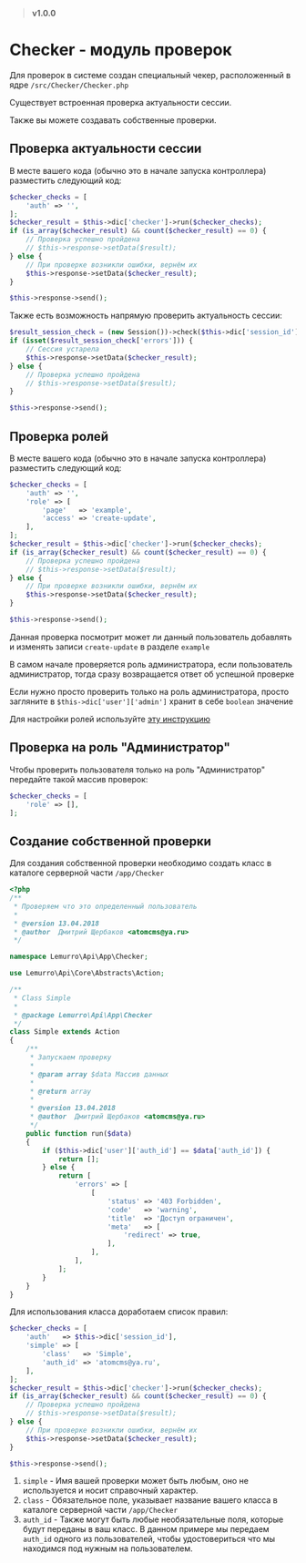 > **v1.0.0**

# Checker - модуль проверок
Для проверок в системе создан специальный чекер, расположенный в ядре `/src/Checker/Checker.php`

Существует встроенная проверка актуальности сессии.

Также вы можете создавать собственные проверки.

## Проверка актуальности сессии
В месте вашего кода (обычно это в начале запуска контроллера) разместить следующий код:
```php
$checker_checks = [
    'auth' => '',
];
$checker_result = $this->dic['checker']->run($checker_checks);
if (is_array($checker_result) && count($checker_result) == 0) {
    // Проверка успешно пройдена
    // $this->response->setData($result);
} else {
    // При проверке возникли ошибки, вернём их
    $this->response->setData($checker_result);
}

$this->response->send();
```

Также есть возможность напрямую проверить актуальность сессии:
```php
$result_session_check = (new Session())->check($this->dic['session_id']);
if (isset($result_session_check['errors'])) {
    // Сессия устарела
    $this->response->setData($checker_result);
} else {
    // Проверка успешно пройдена
    // $this->response->setData($result);
}

$this->response->send();
```

## Проверка ролей
В месте вашего кода (обычно это в начале запуска контроллера) разместить следующий код:
```php
$checker_checks = [
    'auth' => '',
    'role' => [
        'page'   => 'example',
        'access' => 'create-update',
    ],
];
$checker_result = $this->dic['checker']->run($checker_checks);
if (is_array($checker_result) && count($checker_result) == 0) {
    // Проверка успешно пройдена
    // $this->response->setData($result);
} else {
    // При проверке возникли ошибки, вернём их
    $this->response->setData($checker_result);
}

$this->response->send();
```
Данная проверка посмотрит может ли данный пользователь добавлять и изменять записи `create-update` в разделе `example`

В самом начале проверяется роль администратора, если пользователь администратор, тогда сразу возвращается ответ об успешной проверке

Если нужно просто проверить только на роль администратора, просто загляните в `$this->dic['user']['admin']` хранит в себе `boolean` значение

Для настройки ролей используйте [эту инструкцию](../20_Использование/40_Роли_пользователей.md)

## Проверка на роль "Администратор"
Чтобы проверить пользователя только на роль "Администратор" передайте такой массив проверок:
```php
$checker_checks = [
    'role' => [],
];
```

## Создание собственной проверки
Для создания собственной проверки необходимо создать класс в каталоге серверной части `/app/Checker`
```php
<?php
/**
 * Проверяем что это определенный пользователь
 *
 * @version 13.04.2018
 * @author  Дмитрий Щербаков <atomcms@ya.ru>
 */

namespace Lemurro\Api\App\Checker;

use Lemurro\Api\Core\Abstracts\Action;

/**
 * Class Simple
 *
 * @package Lemurro\Api\App\Checker
 */
class Simple extends Action
{
    /**
     * Запускаем проверку
     *
     * @param array $data Массив данных
     *
     * @return array
     *
     * @version 13.04.2018
     * @author  Дмитрий Щербаков <atomcms@ya.ru>
     */
    public function run($data)
    {
        if ($this->dic['user']['auth_id'] == $data['auth_id']) {
            return [];
        } else {
            return [
                'errors' => [
                    [
                        'status' => '403 Forbidden',
                        'code'   => 'warning',
                        'title'  => 'Доступ ограничен',
                        'meta'   => [
                            'redirect' => true,
                        ],
                    ],
                ],
            ];
        }
    }
}

```
Для использования класса доработаем список правил:
```php
$checker_checks = [
    'auth'   => $this->dic['session_id'],
    'simple' => [
        'class'   => 'Simple',
        'auth_id' => 'atomcms@ya.ru',
    ],
];
$checker_result = $this->dic['checker']->run($checker_checks);
if (is_array($checker_result) && count($checker_result) == 0) {
    // Проверка успешно пройдена
    // $this->response->setData($result);
} else {
    // При проверке возникли ошибки, вернём их
    $this->response->setData($checker_result);
}

$this->response->send();
```
1. `simple` - Имя вашей проверки может быть любым, оно не используется и носит справочный характер.
2. `class` - Обязательное поле, указывает название вашего класса в каталоге серверной части `/app/Checker`
3. `auth_id` - Также могут быть любые необязательные поля, которые будут переданы в ваш класс. В данном примере мы передаем `auth_id` одного из пользователей, чтобы удостовериться что мы находимся под нужным на пользователем.
